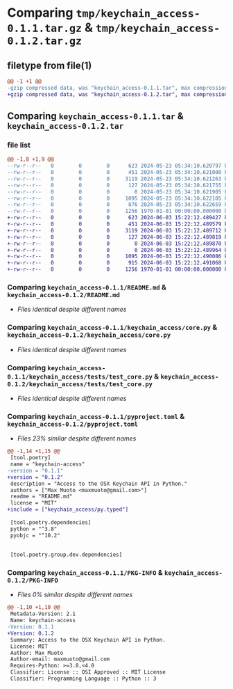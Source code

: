 # Comparing `tmp/keychain_access-0.1.1.tar.gz` & `tmp/keychain_access-0.1.2.tar.gz`

## filetype from file(1)

```diff
@@ -1 +1 @@
-gzip compressed data, was "keychain_access-0.1.1.tar", max compression
+gzip compressed data, was "keychain_access-0.1.2.tar", max compression
```

## Comparing `keychain_access-0.1.1.tar` & `keychain_access-0.1.2.tar`

### file list

```diff
@@ -1,8 +1,9 @@
--rw-r--r--   0        0        0      623 2024-05-23 05:34:10.620797 keychain_access-0.1.1/README.md
--rw-r--r--   0        0        0      451 2024-05-23 05:34:10.621000 keychain_access-0.1.1/keychain_access/__init__.py
--rw-r--r--   0        0        0     3119 2024-05-23 05:34:10.621263 keychain_access-0.1.1/keychain_access/core.py
--rw-r--r--   0        0        0      127 2024-05-23 05:34:10.621755 keychain_access-0.1.1/keychain_access/exceptions.py
--rw-r--r--   0        0        0        0 2024-05-23 05:34:10.621905 keychain_access-0.1.1/keychain_access/tests/__init__.py
--rw-r--r--   0        0        0     1095 2024-05-23 05:34:10.622105 keychain_access-0.1.1/keychain_access/tests/test_core.py
--rw-r--r--   0        0        0      876 2024-05-23 05:34:10.622659 keychain_access-0.1.1/pyproject.toml
--rw-r--r--   0        0        0     1256 1970-01-01 00:00:00.000000 keychain_access-0.1.1/PKG-INFO
+-rw-r--r--   0        0        0      623 2024-06-03 15:22:12.489427 keychain_access-0.1.2/README.md
+-rw-r--r--   0        0        0      451 2024-06-03 15:22:12.489579 keychain_access-0.1.2/keychain_access/__init__.py
+-rw-r--r--   0        0        0     3119 2024-06-03 15:22:12.489712 keychain_access-0.1.2/keychain_access/core.py
+-rw-r--r--   0        0        0      127 2024-06-03 15:22:12.489819 keychain_access-0.1.2/keychain_access/exceptions.py
+-rw-r--r--   0        0        0        0 2024-06-03 15:22:12.489870 keychain_access-0.1.2/keychain_access/py.typed
+-rw-r--r--   0        0        0        0 2024-06-03 15:22:12.489964 keychain_access-0.1.2/keychain_access/tests/__init__.py
+-rw-r--r--   0        0        0     1095 2024-06-03 15:22:12.490086 keychain_access-0.1.2/keychain_access/tests/test_core.py
+-rw-r--r--   0        0        0      915 2024-06-03 15:22:12.491068 keychain_access-0.1.2/pyproject.toml
+-rw-r--r--   0        0        0     1256 1970-01-01 00:00:00.000000 keychain_access-0.1.2/PKG-INFO
```

### Comparing `keychain_access-0.1.1/README.md` & `keychain_access-0.1.2/README.md`

 * *Files identical despite different names*

### Comparing `keychain_access-0.1.1/keychain_access/core.py` & `keychain_access-0.1.2/keychain_access/core.py`

 * *Files identical despite different names*

### Comparing `keychain_access-0.1.1/keychain_access/tests/test_core.py` & `keychain_access-0.1.2/keychain_access/tests/test_core.py`

 * *Files identical despite different names*

### Comparing `keychain_access-0.1.1/pyproject.toml` & `keychain_access-0.1.2/pyproject.toml`

 * *Files 23% similar despite different names*

```diff
@@ -1,14 +1,15 @@
 [tool.poetry]
 name = "keychain-access"
-version = "0.1.1"
+version = "0.1.2"
 description = "Access to the OSX Keychain API in Python."
 authors = ["Max Muoto <maxmuoto@gmail.com>"]
 readme = "README.md"
 license = "MIT"
+include = ["keychain_access/py.typed"]
 
 [tool.poetry.dependencies]
 python = "^3.8"
 pyobjc = "^10.2"
 
 
 [tool.poetry.group.dev.dependencies]
```

### Comparing `keychain_access-0.1.1/PKG-INFO` & `keychain_access-0.1.2/PKG-INFO`

 * *Files 0% similar despite different names*

```diff
@@ -1,10 +1,10 @@
 Metadata-Version: 2.1
 Name: keychain-access
-Version: 0.1.1
+Version: 0.1.2
 Summary: Access to the OSX Keychain API in Python.
 License: MIT
 Author: Max Muoto
 Author-email: maxmuoto@gmail.com
 Requires-Python: >=3.8,<4.0
 Classifier: License :: OSI Approved :: MIT License
 Classifier: Programming Language :: Python :: 3
```

